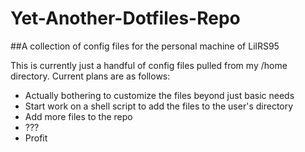 # Yet-Another-Dotfiles-Repo
##A collection of config files for the personal machine of LilRS95

This is currently just a handful of config files pulled from my /home directory. Current plans are as follows:

- Actually bothering to customize the files beyond just basic needs
- Start work on a shell script to add the files to the user's directory
- Add more files to the repo
- ???
- Profit

